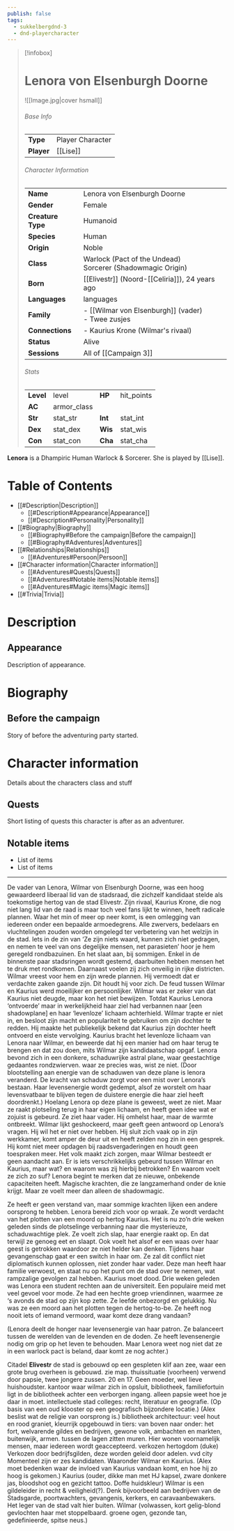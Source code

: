 ```yaml
---
publish: false
tags:
  - sukkelbergdnd-3
  - dnd-playercharacter
---
```

> [!infobox]  
> # Lenora von Elsenburgh Doorne
> ![[Image.jpg|cover hsmall]]  
> ###### Base Info
> | | |  
> |---|---|  
> | **Type** | Player Character |
> | **Player** | [[Lise]] |
> ###### Character Information  
> | | |  
> |---|---|  
> | **Name** | Lenora von Elsenburgh Doorne |
> | **Gender** | Female | 
> | **Creature Type** | Humanoid |
> | **Species** | Human |  
> | **Origin** | Noble |
> | **Class** | Warlock (Pact of the Undead)<br>Sorcerer (Shadowmagic Origin) |  
> | **Born** | [[Elivestr]] (Noord-[[Celiria]]), 24 years ago |  
> | **Languages** | languages |  
> | **Family** | - [[Wilmar von Elsenburgh]] (vader)<br>- Twee zusjes |
> | **Connections** | - Kaurius Krone (Wilmar's rivaal) |
> | **Status** | Alive |
> | **Sessions** | All of [[Campaign 3]] |
> ###### Stats
> | | | | |
> |---|---|---|---|
> | **Level** | level | **HP** | hit_points |
> | **AC** | armor_class | | |
> | **Str** | stat_str | **Int** | stat_int |
> | **Dex** | stat_dex | **Wis** | stat_wis |
> | **Con** | stat_con | **Cha** | stat_cha |

**Lenora** is a Dhampiric Human Warlock & Sorcerer. She is played by [[Lise]]. 
# Table of Contents
- [[#Description|Description]]
	- [[#Description#Appearance|Appearance]]
	- [[#Description#Personality|Personality]]
- [[#Biography|Biography]]
	- [[#Biography#Before the campaign|Before the campaign]]
	- [[#Biography#Adventures|Adventures]]
- [[#Relationships|Relationships]]
	- [[#Adventures#Persoon|Persoon]]
- [[#Character information|Character information]]
	- [[#Adventures#Quests|Quests]]
	- [[#Adventures#Notable items|Notable items]]
	- [[#Adventures#Magic items|Magic items]]
- [[#Trivia|Trivia]]
# Description
## Appearance
Description of appearance.
# Biography
## Before the campaign
Story of before the adventuring party started.
# Character information
Details about the characters class and stuff
## Quests
Short listing of quests this character is after as an adventurer.
## Notable items
- List of items
- List of items

***
De vader van Lenora, Wilmar von Elsenburgh Doorne, was een hoog gewaardeerd liberaal
lid van de stadsraad, die zichzelf kandidaat stelde als toekomstige hertog van de stad Elivestr.
Zijn rivaal, Kaurius Krone, die nog niet lang lid van de raad is maar toch veel fans lijkt te
winnen, heeft radicale plannen. Waar het min of meer op neer komt, is een omlegging van
iedereen onder een bepaalde armoedegrens. Alle zwervers, bedelaars en vluchtelingen
zouden worden omgelegd ter verbetering van het welzijn in de stad. Iets in de zin van ‘Ze
zijn niets waard, kunnen zich niet gedragen, en nemen te veel van ons degelijke mensen,
net parasieten’ hoor je hem geregeld rondbazuinen. En het slaat aan, bij sommigen. Enkel in
de binnenste paar stadsringen wordt gestemd, daarbuiten hebben mensen het te druk met
rondkomen. Daarnaast voelen zij zich onveilig in rijke districten.
Wilmar vreest voor hem en zijn wrede plannen. Hij vermoedt dat er verdachte zaken gaande
zijn. Dit houdt hij voor zich. De feud tussen Wilmar en Kaurius werd moeilijker en
persoonlijker. Wilmar was er zeker van dat Kaurius niet deugde, maar kon het niet bewijzen.
Totdat Kaurius Lenora ‘ontvoerde’ maar in werkelijkheid haar ziel had verbannen naar [een
shadowplane] en haar ‘levenloze’ lichaam achterhield. Wilmar trapte er niet in, en besloot
zijn macht en populariteit te gebruiken om zijn dochter te redden. Hij maakte het publiekelijk
bekend dat Kaurius zijn dochter heeft ontvoerd en eiste vervolging. Kaurius bracht het
levenloze lichaam van Lenora naar Wilmar, en beweerde dat hij een manier had om haar
terug te brengen en dat zou doen, mits Wilmar zijn kandidaatschap opgaf.
Lenora bevond zich in een donkere, schaduwrijke astral plane, waar geestachtige gedaantes
rondzwierven. waar ze precies was, wist ze niet. (Door blootstelling aan energie van de
schaduwen van deze plane is lenora veranderd. De kracht van schaduw zorgt voor een mist
over Lenora’s bestaan. Haar levensenergie wordt gedempt, alsof ze worstelt om haar
levensvatbaar te blijven tegen de duistere energie die haar ziel heeft doordrenkt.)
Hoelang Lenora op deze plane is geweest, weet ze niet. Maar ze raakt plotseling terug in
haar eigen lichaam, en heeft geen idee wat er zojuist is gebeurd. Ze ziet haar vader. Hij
omhelst haar, maar de warmte ontbreekt. Wilmar lijkt geshockeerd, maar geeft geen
antwoord op Lenora’s vragen. Hij wil het er niet over hebben. Hij sluit zich vaak op in zijn
werkkamer, komt amper de deur uit en heeft zelden nog zin in een gesprek. Hij komt niet
meer opdagen bij raadsvergaderingen en houdt geen toespraken meer. Het volk maakt zich
zorgen, maar Wilmar besteedt er geen aandacht aan.
Er is iets verschrikkelijks gebeurd tussen Wilmar en Kaurius, maar wat? en waarom was zij
hierbij betrokken? En waarom voelt ze zich zo suf?
Lenora begint te merken dat ze nieuwe, onbekende capaciteiten heeft. Magische krachten,
die ze langzamerhand onder de knie krijgt. Maar ze voelt meer dan alleen de shadowmagic.

Ze heeft er geen verstand van, maar sommige krachten lijken een andere oorsprong te
hebben.
Lenora bereid zich voor op wraak. Ze wordt verdacht van het plotten van een moord op
hertog Kaurius.
Het is nu zo’n drie weken geleden sinds de plotselinge verbanning naar die mysterieuze,
schaduwachtige plek. Ze voelt zich slap, haar energie raakt op. En dat terwijl ze genoeg eet
en slaapt. Ook voelt het alsof er een waas over haar geest is getrokken waardoor ze niet
helder kan denken.
Tijdens haar gevangenschap gaat er een switch in haar om. Ze zal dit conflict niet
diplomatisch kunnen oplossen, niet zonder haar vader. Deze man heeft haar familie
verwoest, en staat nu op het punt om de stad over te nemen, wat rampzalige gevolgen zal
hebben. Kaurius moet dood.
Drie weken geleden was Lenora een student rechten aan de universiteit. Een populaire meid
met veel gevoel voor mode. Ze had een hechte groep vriendinnen, waarmee ze ‘s avonds
de stad op zijn kop zette. Ze leefde onbezorgd en gelukkig. Nu was ze een moord aan het
plotten tegen de hertog-to-be. Ze heeft nog nooit iets of iemand vermoord, waar komt deze
drang vandaan?

(Lenora deelt de honger naar levensenergie van haar patron. Ze balanceert tussen de
werelden van de levenden en de doden. Ze heeft levensenergie nodig om grip op het leven
te behouden. Maar Lenora weet nog niet dat ze in een warlock pact is beland, daar komt ze
nog achter.)


Citadel **Elivestr**
de stad is gebouwd op een gespleten klif aan zee, waar een grote brug overheen is
gebouwd. zie map. thuissituatie (voorheen)
verwend door papsie, twee jongere zussen. 20 en 17. Geen moeder, wel lieve huishoudster.
kantoor waar wilmar zich in opsluit, bibliotheek, familiefortuin ligt in de bibliotheek achter een
verborgen ingang. alleen papsie weet hoe je daar in moet.
intellectuele stad
colleges: recht, literatuur en geografie.
(Op basis van een oud klooster op een geografisch bijzondere locatie.)
(Alex beslist wat de religie van oorsprong is.)
bibliotheek
architectuur: veel hout en rood graniet, kleurrijk
opgebouwd in tiers: van boven naar onder: het fort, welvarende gildes en bedrijven, gewone
volk, ambachten en markten, buitenwijk, armen.
tussen de lagen zitten muren.
Hier wonen voornamelijk mensen, maar iedereen wordt geaccepteerd.
verkozen hertogdom (duke)
Verkozen door bedrijfsgilden, deze worden geleid door adelen.
vvd city
Momenteel zijn er zes kandidaten. Waaronder Wilmar en Kaurius.
(Alex moet bedenken waar de invloed van Kaurius vandaan komt, en hoe hij zo hoog
is gekomen.)
Kaurius (ouder, dikke man met HJ kapsel, zware donkere jas, bloodshot oog en gezicht
tattoo. Doffe huidskleur)
Wilmar is een gildeleider in recht & veiligheid(?). Denk bijvoorbeeld aan bedrijven van de
Stadsgarde, poortwachters, gevangenis, kerkers, en caravaanbewakers. Het leger van de
stad valt hier buiten.
Wilmar (volwassen, kort gelig-blond gevlochten haar met stoppelbaard. groene ogen,
gezonde tan, gedefinieerde, spitse neus.)